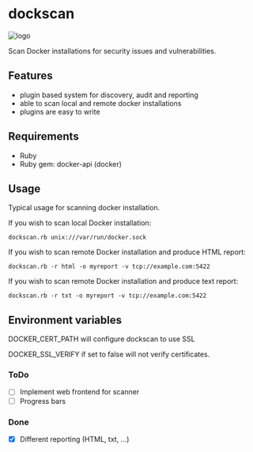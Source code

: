 dockscan
===========

![logo](https://raw.githubusercontent.com/kost/dockscan/master/docs/dockscan.png)

Scan Docker installations for security issues and vulnerabilities.


## Features

- plugin based system for discovery, audit and reporting
- able to scan local and remote docker installations
- plugins are easy to write


## Requirements

- Ruby
- Ruby gem: docker-api (docker)


## Usage

Typical usage for scanning docker installation.

If you wish to scan local Docker installation:

`dockscan.rb unix:///var/run/docker.sock`

If you wish to scan remote Docker installation and produce HTML report:

`dockscan.rb -r html -o myreport -v tcp://example.com:5422`

If you wish to scan remote Docker installation and produce text report:

`dockscan.rb -r txt -o myreport -v tcp://example.com:5422`


## Environment variables

DOCKER_CERT_PATH will configure dockscan to use SSL

DOCKER_SSL_VERIFY if set to false will not verify certificates.


### ToDo
- [ ] Implement web frontend for scanner
- [ ] Progress bars

### Done
- [x] Different reporting (HTML, txt, ...) 

